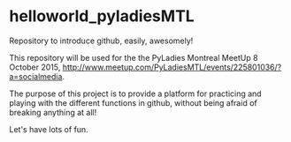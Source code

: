 # helloworld_pyladiesMTL
Repository to introduce github, easily, awesomely!

This repository will be used for the the PyLadies Montreal MeetUp 8 October 2015, http://www.meetup.com/PyLadiesMTL/events/225801036/?a=socialmedia. 

The purpose of this project is to provide a platform for practicing and playing with the different functions in github, without being afraid of breaking anything at all!

Let's have lots of fun.
